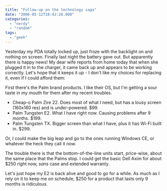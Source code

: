 ```yaml
---
title: "Follow-up on the technology saga"
date: "2006-05-12T18:42:26.000"
categories: 
  - "nerdy"
  - "random"
tags: 
  - "geek"
---
```


Yesterday my PDA totally locked up, just froze with the backlight on and nothing on screen. Finally last night the battery gave out. But apparently there is happy news! My dear wife reports from home today that when she plugged it in to the charger, it came back up and appears to be working correctly. Let's hope that it keeps it up - I don't like my choices for replacing it, even if I could afford them:

First there's the Palm brand products. I like their OS, but I'm getting a sour taste in my mouth for them after my recent troubles.

- Cheap-o Palm Zire 22. Does most of what I need, but has a lousy screen (160x160 res) and is under-powered. $99.
- Palm Tungsten E2. What I have right now. Causing problems after 9 months. $199.
- Palm Tungsten TX. Bigger screen than what I have, plus it has Wi-Fi built in. $299.

Or, I could make the big leap and go to the ones running Windows CE, or whatever the heck they call it now.

The trouble there is that the bottom-of-the-line units start, price-wise, about the same place that the Palms stop. I could get the basic Dell Axim for about $250 right now, _sans_ case and extended warranty.

Let's just hope my E2 is back alive and good to go for a while. As much as I rely on it to keep me on schedule, $250 for a product that lasts only 9 months is ridiculous.
